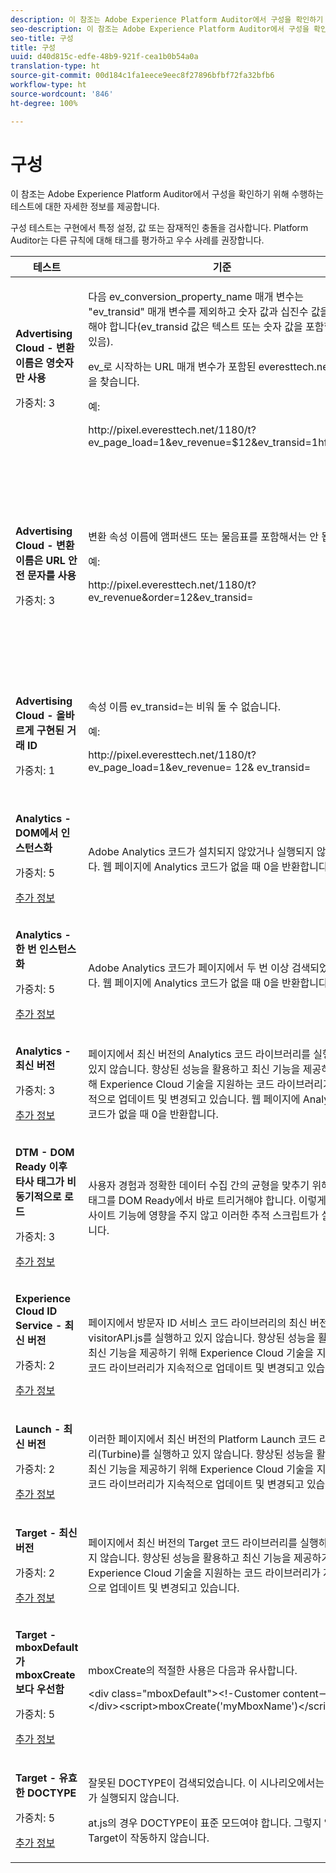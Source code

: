 ```yaml
---
description: 이 참조는 Adobe Experience Platform Auditor에서 구성을 확인하기 위해 수행하는 테스트에 대한 자세한 정보를 제공합니다.
seo-description: 이 참조는 Adobe Experience Platform Auditor에서 구성을 확인하기 위해 수행하는 테스트에 대한 자세한 정보를 제공합니다.
seo-title: 구성
title: 구성
uuid: d40d815c-edfe-48b9-921f-cea1b0b54a0a
translation-type: ht
source-git-commit: 00d184c1fa1eece9eec8f27896bfbf72fa32bfb6
workflow-type: ht
source-wordcount: '846'
ht-degree: 100%

---
```



# 구성

이 참조는 Adobe Experience Platform Auditor에서 구성을 확인하기 위해 수행하는 테스트에 대한 자세한 정보를 제공합니다.

구성 테스트는 구현에서 특정 설정, 값 또는 잠재적인 충돌을 검사합니다. Platform Auditor는 다른 규칙에 대해 태그를 평가하고 우수 사례를 권장합니다.

<table id="table_A8A1FC360482447185C8460A18426638"> 
 <thead> 
  <tr> 
   <th colname="col1" class="entry"> 테스트 </th> 
   <th colname="col2" class="entry"> 기준 </th> 
   <th colname="col3" class="entry"> 권장 사항 </th> 
  </tr>
 </thead>
 <tbody> 
  <tr> 
   <td colname="col1"> 
    <!--
      1.0.1 
    --> <p><b>Advertising Cloud - 변환 이름은 영숫자만 사용</b> </p> <p>가중치: 3 </p> </td> 
   <td colname="col2"> <p>다음 <span class="codeph">ev_conversion_property_name</span> 매개 변수는 "<span class="codeph">ev_transid</span>" 매개 변수를 제외하고 숫자 값과 십진수 값을 포함해야 합니다(<span class="codeph">ev_transid</span> 값은 텍스트 또는 숫자 값을 포함할 수 있음). </p> <p><span class="codeph">ev_</span>로 시작하는 URL 매개 변수가 포함된 <span class="codeph">everesttech.net</span> 픽셀을 찾습니다. </p> <p>예: </p> <p><span class="codeph"> http://pixel.everesttech.net/1180/t?ev_page_load=1&amp;ev_revenue=$12&amp;ev_transid=1hf74i47 </span> </p> </td> 
   <td colname="col3"> <p> 거래 속성 매개 변수에는 숫자 및 십진수 값만 포함되어야 합니다. </p> <p> <p>경고: 다른 모든 값 유형은 데이터 손실을 초래할 수 있습니다. </p> </p> </td> 
  </tr> 
  <tr> 
   <td colname="col1"> 
    <!--
      1.0.1 
    --> <p><b>Advertising Cloud - 변환 이름은 URL 안전 문자를 사용</b> </p> <p>가중치: 3 </p> </td> 
   <td colname="col2"> <p> 변환 속성 이름에 앰퍼샌드 또는 물음표를 포함해서는 안 됩니다. </p> <p> 예: </p> <p><span class="codeph"> http://pixel.everesttech.net/1180/t?ev_revenue&amp;order=12&amp;ev_transid=</span> </p> </td> 
   <td colname="col3"> <p>거래 속성 매개 변수에 인코딩되지 않은 앰퍼샌드 또는 물음표가 포함되어 있지 않아야 합니다. 이렇게 하면 URL 형식이 손상됩니다. </p> <p> <p>경고: 인코딩되지 않은 앰퍼샌드 또는 물음표가 포함된 속성 매개 변수(예: <span class="codeph">ev_formComplete?=1</span> 또는 <span class="codeph">ev_formComplete&amp;Submit=1</span>)로 인해 데이터가 손실될 수 있습니다. </p> </p> </td> 
  </tr> 
  <tr> 
   <td colname="col1"> 
    <!--
      1.0.1 
    --> <p><b>Advertising Cloud - 올바르게 구현된 거래 ID</b> </p> <p>가중치: 1 </p> </td> 
   <td colname="col2"> <p> 속성 이름 <span class="codeph">ev_transid=</span>는 비워 둘 수 없습니다. </p> <p>예: </p> <p> <span class="codeph"> http://pixel.everesttech.net/1180/t?ev_page_load=1&amp;ev_revenue= 12&amp; ev_transid=</span> </p> </td> 
   <td colname="col3"> <p>속성 이름 <span class="codeph">ev_transid=</span>는 값(<span class="codeph">ev_transid=</span>) 없이 비워둘 수 없습니다. 값 없이 비워 두면 거래 데이터가 손실될 수 있습니다. <span class="codeph">ev_transid=</span>에 값을 할당하거나 픽셀에서 매개 변수를 제거합니다. </p> </td> 
  </tr> 
  <tr> 
   <td colname="col1"> 
    <!--
      1.0.1 
    --> <p><b>Analytics - DOM에서 인스턴스화</b> </p> <p>가중치: 5 </p> <p><a href="https://docs.adobe.com/content/help/ko-KR/analytics/implementation/home.html" format="html" scope="external"> 추가 정보</a> </p> </td> 
   <td colname="col2"> <p> Adobe Analytics 코드가 설치되지 않았거나 실행되지 않았습니다. 웹 페이지에 Analytics 코드가 없을 때 0을 반환합니다. </p> </td> 
   <td colname="col3"> <p>Analytics 태그가 페이지에 구현되어 있고 후속 스크립트 활동에서 차단되지 않았는지 확인합니다. </p> </td> 
  </tr> 
  <tr> 
   <td colname="col1"> 
    <!--
      1.0.1 
    --> <p><b>Analytics - 한 번 인스턴스화</b> </p> <p>가중치: 5 </p> <p><a href="https://docs.adobe.com/content/help/ko-KR/analytics/implementation/home.html" format="https" scope="external"> 추가 정보</a> </p> </td> 
   <td colname="col2"> <p> Adobe Analytics 코드가 페이지에서 두 번 이상 검색되었습니다. 웹 페이지에 Analytics 코드가 없을 때 0을 반환합니다. </p> </td> 
   <td colname="col3"> <p>페이지에 Analytics 태그가 하나만 있어야 합니다. </p> </td> 
  </tr> 
  <tr> 
   <td colname="col1"> 
    <!--
      1.0.1 
    --> <p><b>Analytics - 최신 버전</b> </p> <p>가중치: 3 </p> <p><a href="https://docs.adobe.com/content/help/ko-KR/analytics/implementation/appmeasurement-updates.html" format="https" scope="external"> 추가 정보</a> </p> </td> 
   <td colname="col2"> <p> 페이지에서 최신 버전의 Analytics 코드 라이브러리를 실행하고 있지 않습니다. 향상된 성능을 활용하고 최신 기능을 제공하기 위해 Experience Cloud 기술을 지원하는 코드 라이브러리가 지속적으로 업데이트 및 변경되고 있습니다. 웹 페이지에 Analytics 코드가 없을 때 0을 반환합니다. </p> </td> 
   <td colname="col3"> <p>최신 버전의 Analytics 라이브러리를 설치합니다. </p> </td> 
  </tr> 
  <tr> 
   <td colname="col1"> 
    <!--
      1.0.1 
    --> <p><b>DTM - DOM Ready 이후 타사 태그가 비동기적으로 로드</b> </p> <p>가중치: 3 </p> <p><a href="https://docs.adobe.com/content/help/ko-KR/dtm/using/resources/load-order.html" format="html" scope="external"> 추가 정보</a> </p> </td> 
   <td colname="col2"> <p>사용자 경험과 정확한 데이터 수집 간의 균형을 맞추기 위해 타사 태그를 DOM Ready에서 바로 트리거해야 합니다. 이렇게 하면 사이트 기능에 영향을 주지 않고 이러한 추적 스크립트가 실행됩니다. </p> </td> 
   <td colname="col3"> <p>DOM Ready에서 시작할 수 있는 타사 픽셀을 실행하는 모든 규칙을 조정하여 이 문제를 해결합니다. </p> </td> 
  </tr> 
  <tr> 
   <td colname="col1"> 
    <!--
      1.0.1 
    --> <p><b>Experience Cloud ID Service - 최신 버전</b> </p> <p>가중치: 2 </p> <p><a href="https://docs.adobe.com/content/help/ko-KR/dtm/using/tools/macid.html" format="html" scope="external"> 추가 정보</a> </p> </td> 
   <td colname="col2"> <p> 페이지에서 방문자 ID 서비스 코드 라이브러리의 최신 버전인 <span class="codeph">visitorAPI.js</span>를 실행하고 있지 않습니다. 향상된 성능을 활용하고 최신 기능을 제공하기 위해 Experience Cloud 기술을 지원하는 코드 라이브러리가 지속적으로 업데이트 및 변경되고 있습니다. </p> </td> 
   <td colname="col3"> <p>최신 버전의 방문자 ID 서비스 라이브러리를 설치합니다. </p> </td> 
  </tr> 
  <tr> 
   <td colname="col1"> 
    <!--
      1.0.1 
    --> <p><b>Launch - 최신 버전</b> </p> <p>가중치: 2 </p> <p><a href="https://adobe.com/go/launch_help_get_started" format="https" scope="external"> 추가 정보</a> </p> </td> 
   <td colname="col2"> <p>이러한 페이지에서 최신 버전의 Platform Launch 코드 라이브러리(Turbine)를 실행하고 있지 않습니다. 향상된 성능을 활용하고 최신 기능을 제공하기 위해 Experience Cloud 기술을 지원하는 코드 라이브러리가 지속적으로 업데이트 및 변경되고 있습니다. </p> </td> 
   <td colname="col3"> <p> Platform Launch 라이브러리를 다시 구축 및 게시하여 Platform Launch 라이브러리를 업데이트합니다. </p> </td> 
  </tr> 
  <tr> 
   <td colname="col1"> 
    <!--
      1.0.1 
    --> <p><b>Target - 최신 버전</b> </p> <p>가중치: 2 </p> <p><a href="https://docs.adobe.com/content/help/ko-KR/dtm/implementing/target/update-target-tool.html" format="html" scope="external"> 추가 정보</a> </p> </td> 
   <td colname="col2"> <p> 페이지에서 최신 버전의 Target 코드 라이브러리를 실행하고 있지 않습니다. 향상된 성능을 활용하고 최신 기능을 제공하기 위해 Experience Cloud 기술을 지원하는 코드 라이브러리가 지속적으로 업데이트 및 변경되고 있습니다. </p> </td> 
   <td colname="col3"> <p>최신 버전의 Target 라이브러리를 설치합니다. </p> </td> 
  </tr> 
  <tr> 
   <td colname="col1"> 
    <!--
      1.0.1 
    --> <p><b>Target - mboxDefault가 mboxCreate보다 우선함 </b> </p> <p>가중치: 5 </p> <p><a href="https://docs.adobe.com/content/help/ko-KR/target/using/implement-target/client-side/mbox-implement/mbox-download.html" format="html" scope="external"> 추가 정보</a> </p> </td> 
   <td colname="col2"> <p><span class="codeph">mboxCreate</span>의 적절한 사용은 다음과 유사합니다. </p> <p> <span class="codeph"> &lt;div class="mboxDefault"&gt;&lt;!-Customer content--&gt;&lt;/div&gt;&lt;script&gt;mboxCreate('myMboxName')&lt;/script&gt;</span> </p> </td> 
   <td colname="col3"> <p><span class="codeph">mboxCreate()</span>를 호출하기 전에 <span class="codeph">&lt;div class="mboxDefault"&gt;&lt;/div&gt;</span> 태그를 포함해야 합니다. at.js는 사용자를 위해 추가하지 않습니다. </p> </td> 
  </tr> 
  <tr> 
   <td colname="col1"> 
    <!--
      1.0.1 
    --> <p><b>Target - 유효한 DOCTYPE</b> </p> <p>가중치: 5 </p> <p><a href="https://docs.adobe.com/help/ko-KR/target/using/implement-target/client-side/faq-at-js/target-atjs-faq.html#what-html-doctype-does-atjs-require" format="html" scope="external"> 추가 정보</a> </p> </td> 
   <td colname="col2"> <p> 잘못된 DOCTYPE이 검색되었습니다. 이 시나리오에서는 mbox가 실행되지 않습니다. </p> <p>at.js의 경우 DOCTYPE이 표준 모드여야 합니다. 그렇지 않으면 Target이 작동하지 않습니다. </p> </td> 
   <td colname="col3"> <p>페이지에서 DOCTYPE을 업데이트합니다. </p> </td> 
  </tr> 
 </tbody> 
</table>

